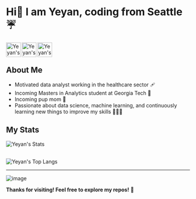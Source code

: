 # Hi👋 I am Yeyan, coding from Seattle ☔

  <a href="https://www.linkedin.com/in/yeyan-wang/">
    <img align="left" alt="Yeyan's Linkedin" width="40px" 
  src="https://img.icons8.com/fluency/48/linkedin.png" />
  </a>

  <a href="https://public.tableau.com/app/profile/yeyan.wang4564">
    <img align="left" alt="Yeyan's Tableau" width="40px"
  src="https://img.icons8.com/color/48/tableau-software.png">
  </a>

  <a href="CV/Resume.pdf">
    <img align="left" alt="Yeyan's CV" width="40px" 
  src="https://img.icons8.com/external-flaticons-lineal-color-flat-icons/64/000000/external-resume-job-search-flaticons-lineal-color-flat-icons.png" />
  </a>    
 
<br><br>

## About Me
- Motivated data analyst working in the healthcare sector 🩹
- Incoming Masters in Analytics student at Georgia Tech 🐝
- Incoming pup mom 🐶
- Passionate about data science, machine learning, and continuously learning new things to improve my skills 👩‍💻👐

## My Stats

  ![Yeyan's Stats](https://github-readme-stats.vercel.app/api?username=yeyanwang) <br> <br>
       
  ![Yeyan's Top Langs](https://github-readme-stats.vercel.app/api/top-langs/?username=yeyanwang&layout=compact)
  
---------------------------------
![image](https://media.giphy.com/media/dRvEZLV0ORAmHT1L5u/giphy.gif?cid=790b7611odinnhyaru334p9vkhwghuge532tc5xsfede8v2z&ep=v1_gifs_trending&rid=giphy.gif&ct=g)

**Thanks for visiting! Feel free to explore my repos!** 🤗
